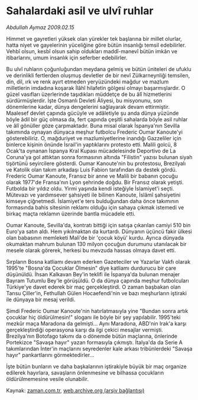 # Sahalardaki asil  ve ulvî ruhlar

*Abdullah Aymaz 2009.02.15*

<tr><td class="metin" colspan="2" style="padding-top: 20px; padding-left: 5px; padding-right: 10px;">Himmet ve gayretleri yüksek olan yürekler tek başlarına bir millet olurlar, hatta niyet ve gayelerinin yüceliğine göre bütün insanlığı temsil edebilirler. Vehbî olsun, kesbî olsun sahip oldukları maddî-manevî bütün imkân ve itibarlarını, umum insanlık için seferber edebilirler.</td></tr><tr><td class="metin" colspan="2" style="padding-top: 20px; padding-left: 5px; padding-right: 10px;"><p> Bu ulvî ruhların çoğunluğundan meydana gelmiş ve bütün üniteleri de ufuklu ve derinlikli fertlerden oluşmuş devletler de bir nevî Zülkarneynliği temsilen, din, dil, ırk ve renk ayırt etmeden yeryüzündeki mağdur ve mazlum milletlerin imdadına koşarak İlâhî hilafetin gölgesi olmayı başarmışlardır. O güzel vasıfları üzerlerinde taşıdıkları müddetçe de bu âlî hizmetlerini sürdürmüşlerdir. İşte Osmanlı Devleti Âliyesi, bu misyonunu, son dönemlerine kadar, dünya dengelerini sağlayarak devam ettirmiştir. Maalesef devlet çapında gücüyle ve adâletiyle şu anda dünya yüzünde böyle âdil bir güç olmasa da, fert çapında çeşitli sahalarda böyle asil ruhlar ve âlî gönüller göze çarpmaktadır. Buna misal olarak İspanya'nın Sevilla takımında oynayan dünyaca meşhur futbolcu Frederic Oumar Kanoute'yi gösterebiliriz. O, mağduriyet ve mazlumiyetlerine inandığı Gazzeliler için binlerce kişinin önünde İsrail'in yaptıklarını protesto etti. Malili golcü, 8 Ocak'ta oynanan İspanya Kral Kupası mücadelesinde Deportivo de La Coruna'ya gol attıktan sonra formasının altında "Filistin" yazısı bulunan siyah tişörtünü seyircilere gösterdi. Oumar Kanoute'nin bu protestosu, Brezilyalı ve Katolik olan takım arkadaşı Luis Fabion tarafından da destek gördü. Frederic Oumar Kanoute, Fransız bir anne ve Malili bir babanın çocuğu olarak 1977'de Fransa'nın Lyon şehrinde doğdu. Bir Fransız olarak yetişti. Futbolda bir yıldız oldu. Yirmi yaşında kendi isteğiyle İslamiyet'i seçti. Mütevazı ve yardımsever şahsiyeti ile bilinen Kanoute, İslâmî şahsiyetini kimseye çiğnetmedi. İslamiyet'e ters bulduğundan daha önce takımının formasında bahis sitesinin reklamı olduğu için sahaya çıkmak istemedi ve birkaç maçta reklamın üzerinde bantla mücadele etti.
<p> Oumar Kanoute, Sevilla'da, kontratı bittiği için satışa çıkarılan camiyi 510 bin Euro'ya satın aldı. Hem yıkılmaktan da kurtardı. Dünyanın üçüncü fakir ülkesi olan babasının memleketi Mali'de bir 'çocuk köyü' kurdu. Ayrıca dünyada okumaktan mahrum bulunan 130 milyon çocuğun durumunu utanılacak bir mesele olarak görerek, herkesi bu mevzuda hassas olmaya davet etti.
<p> Sırpların Bosna katliamı devam ederken Gazeteciler ve Yazarlar Vakfı olarak 1995'te "Bosna'da Çocuklar Ölmesin" diye katliamı durdurucu bir çare düşünüldü. İhsan Kalkavan Bey'in teklifi ile İspanya'da bulunan menajer Bayram Tutumlu Bey'le görüşüldü. O da dünya çapında meşhur futbolcuları Türkiye'ye davet ederek bir maç gerçekleştirdi. O zaman başbakan olan Tansu Çiller'in, Fethullah Gülen Hocaefendi'nin ve bazı meşhurların iştiraki ile dünyaya bir mesaj verildi.
<p> Şimdi Frederic Oumar Kanoute'nin hatırlatmasıyla yine "Bundan sonra artık çocuklar hiç öldürülmesin!" sloganı ile böyle bir şey yapılabilir. 1995'teki mezkûr maça Maradona da gelmişti... Aynı Maradona, ABD'nin Irak'a karşı gerçekleştirdiği operasyona karşı da ilgi çekici mesajlar vermişti. Brezilya'nın Botofago takımı da o dönemde bütün maçlarına, önlerinde Portekizce "Savaşa hayır" yazan formasıyla çıkmıştı. İtalya'da da Serie A takımlarından İnter'in maçlarını seyredenler kale arkası tribünlerdeki "Savaşa hayır" pankartlarını görmektedirler...
<p> İşte bütün bunların ve daha başkalarının iştirakiyle büyük bir maç organize edilerek hayırlara, savaşların önlenmesine ve bilhassa çocukların öldürülmemesine vesile olunabilir. <br/></p></p></p></p></p></td></tr>

Kaynak: [zaman.com.tr](http://zaman.com.tr/yazar.do?yazino=815418), [web.archive.org (arşiv bağlantısı)](http://web.archive.org/web/20090222204529/http://zaman.com.tr:80/yazar.do?yazino=815418)
